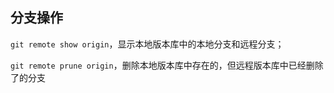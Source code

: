 ## 分支操作

`git remote show origin`，显示本地版本库中的本地分支和远程分支；

`git remote prune origin`，删除本地版本库中存在的，但远程版本库中已经删除了的分支